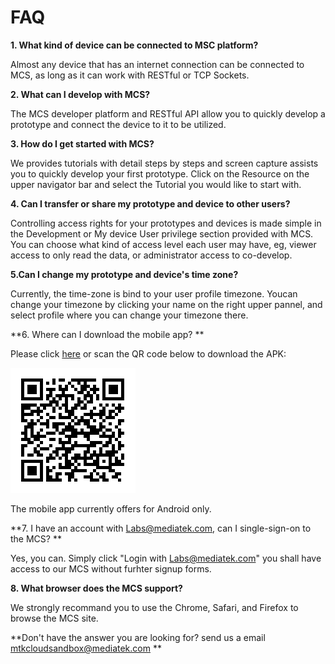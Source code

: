 # FAQ

**1. What kind of device can be connected to MSC platform?**

Almost any device that has an internet connection can be connected to MCS, as long as it can work with RESTful or TCP Sockets.

**2. What can I develop with MCS?**

The MCS developer platform and RESTful API allow you to quickly develop a prototype and connect the device to it to be utilized.

**3. How do I get started with MCS?**

We provides tutorials with detail steps by steps and screen capture assists you to quickly develop your first prototype. Click on the Resource on the upper navigator bar and select the Tutorial you would like to start with.

**4. Can I transfer or share my prototype and device to other users?**

Controlling access rights for your prototypes and devices is made simple in the Development or My device User privilege section provided with MCS. You can choose what kind of access level each user may have, eg, viewer access to only read the data, or administrator access to co-develop.

**5.Can I change my prototype and device's time zone?**

Currently, the time-zone is bind to your user profile timezone. Youcan change your timezone by clicking your name on the right upper pannel, and select profile where you can change your timezone there.

**6. Where can I download the mobile app? **

Please click [here](https://play.google.com/store/apps/details?id=com.mediatek.iotcloud) or scan the QR code below to download the APK:

![](../images/Mobile_application/img_mobileapplication_00.png)

The mobile app currently offers for Android only.

**7. I have an account with Labs@mediatek.com, can I single-sign-on to the MCS? **

Yes, you can. Simply click "Login with Labs@mediatek.com" you shall have access to our MCS without furhter signup forms.


**8. What browser does the MCS support?**

We strongly recommand you to use the Chrome, Safari, and Firefox to browse the MCS site.




**Don't have the answer you are looking for? send us a email <mtkcloudsandbox@mediatek.com> **
